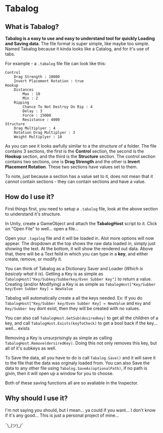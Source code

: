 # Tabalog
 
## What is Tabalog?
**Tabalog is a easy to use and easy to understand tool for quickly Loading and Saving data**. The file format is super simple, like maybe too simple. Named Tabalog because it kinda looks like a Catalog, and for it's use of tabs.

For example - a `.tabalog` file file can look like this:

```
Control
	Drag Strength : 10000
	Invert Placement Rotation : true
Hookup
	Distances
		Max : 10
		Min : 2
	Ripping
		Chance To Not Destroy On Rip : 4
		Delay : 3
		Force : 15000
		Resistance : 4000
Structure
	Drag Multiplyer : 4
	Rotation Drag Multiplyer : 3
	Weight Multiplyer : 10
```

As you can see it looks awfully similar to a the structure of a folder. The file contains 3 sections, the first is the **Control** section, the second is the **Hookup** section, and the third is the **Structure** section. The control section contains two sections, one is **Drag Strength** and the other is **Invert Placement Rotation**. These two sections have values set to them.

To note, just because a section has a value set to it, does not mean that it cannot contain sections - they can contain sections and have a value.

## How do I use it?
First things first, you need to setup a `.tabalog` file, look at the above section to understand it's structure.

In Unity, create a GameObject and attach the **TabalogHost** script to it. Click on "Open File" to well... open a file...

Open your `.tagalog` file and it will be loaded in. Alot more options will now appear. The dropdown at the top shows the raw data loaded in, simply just showing the text. At the bottom, it will show the rendered out data. Above that, there will be a Text feild in which you can type in a **key**, and either create, remove, or modify it.

You can think of Tabalog as a Dictionary Saver and Loader (*Which is basicaly what it is*). Getting a Key is as simple as ```TabalogHost["Key/Subkey/Subberkey/Even Subber Key"]``` to return a value. Creating (and/or Modifying) a Key is as simple as ```TabalogHost["Key/Subber key/Even Subber Key] = NewValue```

Tabalog will automatically create a all the keys needed. Ex: If you do ```TabalogHost["Key/Subber key/Even Subber Key] = NewValue``` and `Key` and `Key/Subber key` dont exist, then they will be created with no values.

You can also call ```TabalogHost.GetSub(desiredkey)``` to get all the children of a key, and call ```TabalogHost.Exists(keyToCheck)``` to get a bool back if the key... well... exists

Removing a Key is unsurprisingly as simple as calling ```TabalogHost.Remove(dersiredKey)```. Doing this not only removes this key, but all of it's subkeys as well. 

To Save the data, all you have to do is call ```Tabalog.Save()``` and it will save it to the file that the data was orginaly loaded from. You can also Save the data to any other file using ```Tabalog.SaveAs(optionalPath)```, if no path is givin, then it will open up a window for you to choose.

Both of these saving functions all are so avaliable in the Inspector.
## Why should I use it?
I'm not saying you should, but I mean... ya could if you want... I don't know if it's any good... This is just a personal project of mine...

¯\\\_(ツ)\_/¯